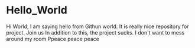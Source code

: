 # Hello_World
Hi World,
I am saying hello from Githun world.
It is really nice repository for project. 
Join us
In addition to this, the project sucks. 
I don't want to mess around my room
Ppeace peace peace
